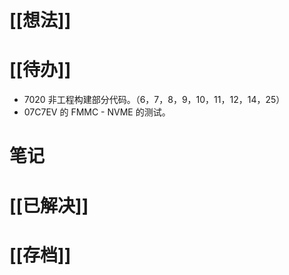 # [[想法]]

# [[待办]]
- 7020 非工程构建部分代码。（6，7，8，9，10，11，12，14，25）
- 07C7EV 的 FMMC - NVME 的测试。
# 笔记

# [[已解决]]

# [[存档]]